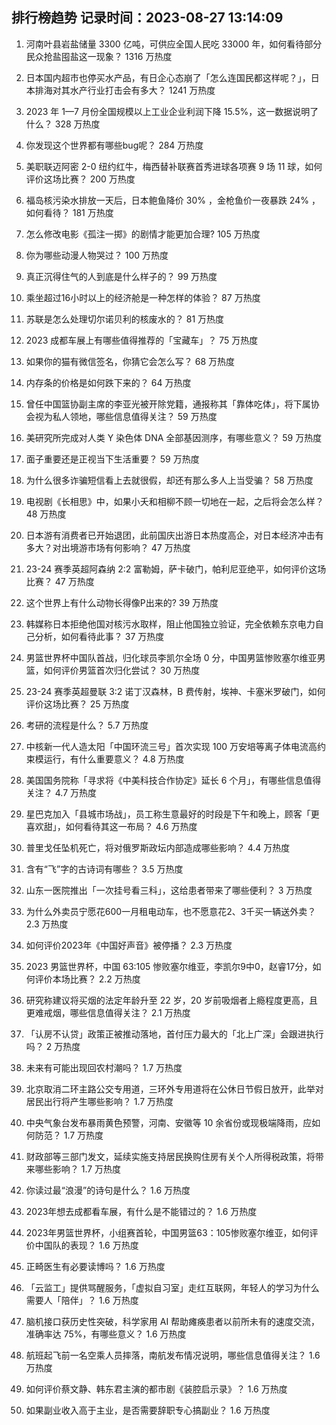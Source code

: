 
## 排行榜趋势 记录时间：2023-08-27 13:14:09
  
  1. 河南叶县岩盐储量 3300 亿吨，可供应全国人民吃 33000 年，如何看待部分民众抢盐囤盐这一现象？ 1316 万热度
    
  2. 日本国内超市也停买水产品，有日企心态崩了「怎么连国民都这样呢？」，日本排海对其水产行业打击会有多大？ 1241 万热度
    
  3. 2023 年 1—7 月份全国规模以上工业企业利润下降 15.5%，这一数据说明了什么？ 328 万热度
    
  4. 你发现这个世界都有哪些bug呢？ 284 万热度
    
  5. 美职联迈阿密 2-0 纽约红牛，梅西替补联赛首秀进球各项赛 9 场 11 球，如何评价这场比赛？ 200 万热度
    
  6. 福岛核污染水排放一天后，日本鲍鱼降价 30% ，金枪鱼价一夜暴跌 24% ，如何看待？ 181 万热度
    
  7. 怎么修改电影《孤注一掷》的剧情才能更加合理? 105 万热度
    
  8. 你为哪些动漫人物哭过？ 100 万热度
    
  9. 真正沉得住气的人到底是什么样子的？ 99 万热度
    
  10. 乘坐超过16小时以上的经济舱是一种怎样的体验？ 87 万热度
    
  11. 苏联是怎么处理切尔诺贝利的核废水的？ 81 万热度
    
  12. 2023 成都车展上有哪些值得推荐的「宝藏车」？ 75 万热度
    
  13. 如果你的猫有微信签名，你猜它会怎么写？ 68 万热度
    
  14. 内存条的价格是如何跌下来的？ 64 万热度
    
  15. 曾任中国篮协副主席的李亚光被开除党籍，通报称其「靠体吃体」，将下属协会视为私人领地，哪些信息值得关注？ 59 万热度
    
  16. 美研究所完成对人类 Y 染色体 DNA 全部基因测序，有哪些意义？ 59 万热度
    
  17. 面子重要还是正视当下生活重要？ 59 万热度
    
  18. 为什么很多诈骗短信看上去就很假，却还有那么多人上当受骗？ 58 万热度
    
  19. 电视剧《长相思》中，如果小夭和相柳不顾一切地在一起，之后将会怎么样？ 48 万热度
    
  20. 日本游有消费者已开始退团，此前国庆出游日本热度高企，对日本经济冲击有多大？对出境游市场有何影响？ 47 万热度
    
  21. 23-24 赛季英超阿森纳 2:2 富勒姆，萨卡破门，帕利尼亚绝平，如何评价这场比赛？ 47 万热度
    
  22. 这个世界上有什么动物长得像P出来的? 39 万热度
    
  23. 韩媒称日本拒绝他国对核污水取样，阻止他国独立验证，完全依赖东京电力自己分析，如何看待此事？ 37 万热度
    
  24. 男篮世界杯中国队首战，归化球员李凯尔全场 0 分，中国男篮惨败塞尔维亚男篮，如何评价男篮首次归化尝试？ 30 万热度
    
  25. 23-24 赛季英超曼联 3:2 诺丁汉森林，B 费传射，埃神、卡塞米罗破门，如何评价这场比赛？ 25 万热度
    
  26. 考研的流程是什么？ 5.7 万热度
    
  27. 中核新一代人造太阳「中国环流三号」首次实现 100 万安培等离子体电流高约束模运行，有什么重要意义？ 4.8 万热度
    
  28. 美国国务院称「寻求将《中美科技合作协定》延长 6 个月」，有哪些信息值得关注？ 4.7 万热度
    
  29. 星巴克加入「县城市场战」，员工称生意最好的时段是下午和晚上，顾客「更喜欢甜」，如何看待其这一布局？ 4.6 万热度
    
  30. 普里戈任坠机死亡，将对俄罗斯政坛内部造成哪些影响？ 4.4 万热度
    
  31. 含有“飞”字的古诗词有哪些？ 3.5 万热度
    
  32. 山东一医院推出「一次挂号看三科」，这给患者带来了哪些便利？ 3 万热度
    
  33. 为什么外卖员宁愿花600一月租电动车，也不愿意花2、3千买一辆送外卖？ 2.3 万热度
    
  34. 如何评价2023年《中国好声音》被停播？ 2.3 万热度
    
  35. 2023 男篮世界杯，中国 63:105 惨败塞尔维亚，李凯尔9中0，赵睿17分，如何评价本场比赛？ 2.2 万热度
    
  36. 研究称建议将买烟的法定年龄升至 22 岁，20 岁前吸烟者上瘾程度更高，且更难戒烟，哪些信息值得关注？ 2.1 万热度
    
  37. 「认房不认贷」政策正被推动落地，首付压力最大的「北上广深」会跟进执行吗？ 2 万热度
    
  38. 未来有可能出现回农村潮吗？ 1.7 万热度
    
  39. 北京取消二环主路公交专用道，三环外专用道将在公休日节假日放开，此举对居民出行将产生哪些影响？ 1.7 万热度
    
  40. 中央气象台发布暴雨黄色预警，河南、安徽等 10 余省份或现极端降雨，应如何防范？ 1.7 万热度
    
  41. 财政部等三部门发文，延续实施支持居民换购住房有关个人所得税政策，将带来哪些影响？ 1.7 万热度
    
  42. 你读过最“浪漫”的诗句是什么？ 1.6 万热度
    
  43. 2023年想去成都看车展，有什么是不能错过的？ 1.6 万热度
    
  44. 2023年男篮世界杯，小组赛首轮，中国男篮63：105惨败塞尔维亚，如何评价中国队的表现？ 1.6 万热度
    
  45. 正畸医生有必要读博吗？ 1.6 万热度
    
  46. 「云监工」提供骂醒服务，「虚拟自习室」走红互联网，年轻人的学习为什么需要人「陪伴」？ 1.6 万热度
    
  47. 脑机接口获历史性突破，科学家用 AI 帮助瘫痪患者以前所未有的速度交流，准确率达 75%，有哪些意义？ 1.6 万热度
    
  48. 航班起飞前一名空乘人员摔落，南航发布情况说明，哪些信息值得关注？ 1.6 万热度
    
  49. 如何评价蔡文静、韩东君主演的都市剧《装腔启示录》？ 1.6 万热度
    
  50. 如果副业收入高于主业，是否需要辞职专心搞副业？ 1.6 万热度
    